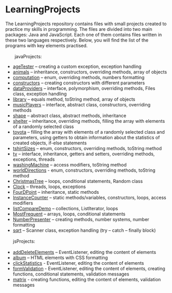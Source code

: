 # LearningProjects
The LearningProjects repository contains files with small projects created to practice my skills in programming. The files are divided into two main packages: Java and JavaScript. Each one of them contains files written in these two languages respectively. Below, you will find the list of the programs with key elements practised.<br>
<br>
&emsp; &ensp; javaProjects:
- [ageTester](https://github.com/katarzynaNow/LearningProjects/tree/master/src/javaProjects/ageTester) – creating a custom exception, exception handling
- [animals](https://github.com/katarzynaNow/LearningProjects/tree/master/src/javaProjects/animals) – inheritance, constructors, overriding methods, array of objects
- [computation](https://github.com/katarzynaNow/LearningProjects/tree/master/src/javaProjects/computation) – enum, overriding methods, numbers formatting
- [constructors](https://github.com/katarzynaNow/LearningProjects/tree/master/src/javaProjects/constructors) – creating constructors with different parameters 
- [dataProviders](https://github.com/katarzynaNow/LearningProjects/tree/master/src/javaProjects/dataProviders) – interface, polymorphism, overriding methods, Files class, exception handling
- [library](https://github.com/katarzynaNow/LearningProjects/tree/master/src/javaProjects/library) – equals method, toString method, array of objects
- [musicPlayers](https://github.com/katarzynaNow/LearningProjects/tree/master/src/javaProjects/musicPlayers) – interface, abstract class, constructors, overriding methods
- [shape](https://github.com/katarzynaNow/LearningProjects/tree/master/src/javaProjects/shape) – abstract class, abstract methods, inheritance
- [shelter](https://github.com/katarzynaNow/LearningProjects/tree/master/src/javaProjects/shelter) – inheritance, overriding methods, filling the array with elements of a randomly selected class
- [toyota](https://github.com/katarzynaNow/LearningProjects/tree/master/src/javaProjects/toyota) – filling the array with elements of a randomly selected class and parameters, using getters to obtain information about the statistics of created objects, if-else statements
- [tshirtSizes](https://github.com/katarzynaNow/LearningProjects/tree/master/src/javaProjects/tshirtSizes) – enum, constructors, overriding methods, toString method
- [tv](https://github.com/katarzynaNow/LearningProjects/tree/master/src/javaProjects/tv) – interface, inheritance, getters and setters, overriding methods, exceptions, threads
- [washingMachine](https://github.com/katarzynaNow/LearningProjects/tree/master/src/javaProjects/washingMachine) – access modifiers, toString method 
- [worldDirections](https://github.com/katarzynaNow/LearningProjects/tree/master/src/javaProjects/worldDirections) - enum, constructors, overriding methods, toString method
- [ChristmasTree](https://github.com/katarzynaNow/LearningProjects/blob/master/src/javaProjects/ChristmasTree.java) – loops, conditional statements, Random class
- [Clock](https://github.com/katarzynaNow/LearningProjects/blob/master/src/javaProjects/Clock.java) – threads, loops, exceptions
- [FourDPoint](https://github.com/katarzynaNow/LearningProjects/blob/master/src/javaProjects/FourDPoint.java) – inheritance, static methods
- [InstanceCounter](https://github.com/katarzynaNow/LearningProjects/blob/master/src/javaProjects/InstanceCounter.java) – static methods/variables, constructors, loops, access modifiers
- [listCompareDemo](https://github.com/katarzynaNow/LearningProjects/blob/master/src/javaProjects/ListCompareDemo.java) – collections, ListIterator, loops
- [MostFrequent](https://github.com/katarzynaNow/LearningProjects/blob/master/src/javaProjects/MostFrequent.java) – arrays, loops, conditional statements
- [NumberPresenter](https://github.com/katarzynaNow/LearningProjects/blob/master/src/javaProjects/NumberPresenter.java) – creating methods, number systems, number formatting 
- [sqrt](https://github.com/katarzynaNow/LearningProjects/blob/master/src/javaProjects/Sqrt.java) – Scanner class, exception handling (try – catch – finally block)
<br><br>jsProjects:<br><br>
- [addDeleteElements](https://github.com/katarzynaNow/LearningProjects/tree/master/src/jsProjects/addDeleteElements) – EventListener, editing the content of elements
- [album](https://github.com/katarzynaNow/LearningProjects/tree/master/src/jsProjects/album) – HTML elements with CSS formatting
- [clickStatistics](https://github.com/katarzynaNow/LearningProjects/tree/master/src/jsProjects/clickStatistics) - EventListener, editing the content of elements
- [formValidation](https://github.com/katarzynaNow/LearningProjects/tree/master/src/jsProjects/formValidation) - EventListener, editing the content of elements, creating functions, conditional statements, validation messages
- [matrix](https://github.com/katarzynaNow/LearningProjects/tree/master/src/jsProjects/matrix) - creating functions, editing the content of elements, validation messages

